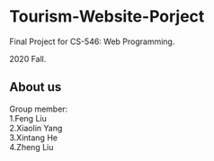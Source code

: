 # Tourism-Website-Porject
 Final Project for CS-546: Web Programming.

2020 Fall.

## About us
Group member:<br>
1.Feng Liu<br>
2.Xiaolin Yang<br>
3.Xintang He<br>
4.Zheng Liu<br>
